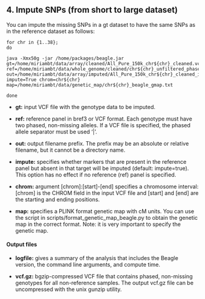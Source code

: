 ## 4. Impute SNPs (from short to large dataset)

You can impute the missing SNPs in a gt dataset to have the same SNPs as in the reference dataset as follows:

```
for chr in {1..38};
do

java -Xmx50g -jar /home/packages/beagle.jar gt=/home/miriambt/data/array/cleaned/All_Pure_150k_chr${chr}_cleaned.vcf ref=/home/miriambt/data/whole_genome/cleaned/chr${chr}_unfiltered_phased_cleaned.vcf out=/home/miriambt/data/array/imputed/All_Pure_150k_chr${chr}_cleaned_imputed impute=True chrom=chr${chr}  map=/home/miriambt/data/genetic_map/chr${chr}_beagle_gmap.txt

done
```

* **gt:** input VCF file with the genotype data to be imputed.

* **ref:**  reference panel in bref3 or VCF format. Each genotype must have two phased, non-missing alleles. If a VCF file is specified, the phased allele separator must be used ‘|’.

* **out:** output filename prefix. The prefix may be an absolute or relative filename, but it cannot be a directory name.

* **impute:** specifies whether markers that are present in the reference panel but absent in that target will be imputed (default: impute=true). This option has no effect if no reference (ref) panel is specified.

* **chrom:** argument [chrom]:[start]-[end] specifies a chromosome interval:[chrom] is the CHROM field in the input VCF file and [start] and [end] are the starting and ending positions.

* **map:** specifies a PLINK format genetic map with cM units. You can use the script in scripts/format_genetic_map_beagle.py to obtain the genetic map in the correct format. Note: it is very important to specify the genetic map.

#### Output files

* **logfile:** gives a summary of the analysis that includes the Beagle version, the command line arguments, and compute time.
 
* **vcf.gz:** bgzip-compressed VCF file that contains phased, non-missing genotypes for all non-reference samples. The output vcf.gz file can be uncompressed with the unix gunzip utility.
